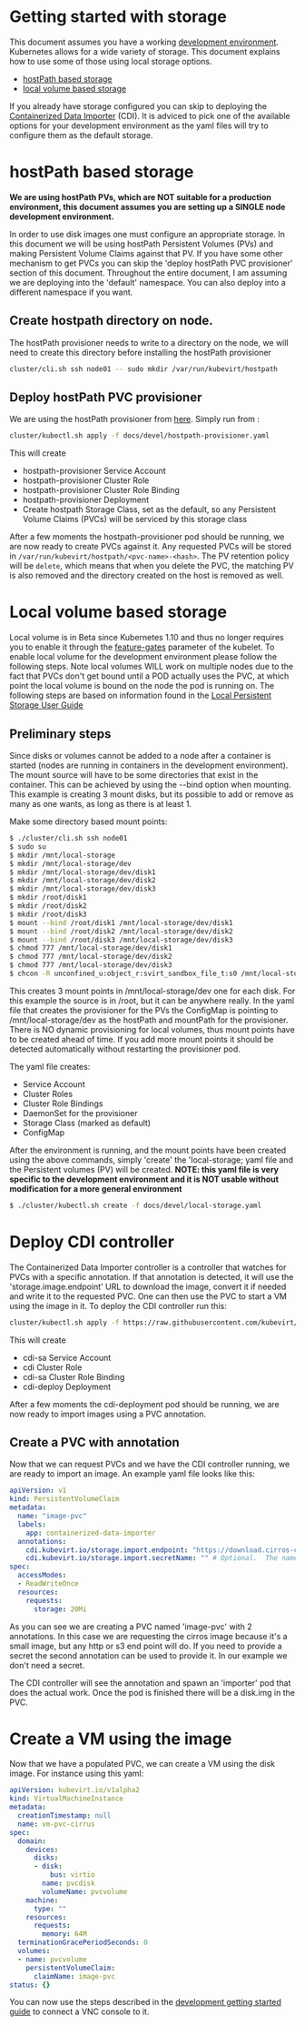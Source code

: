 # Getting started with storage

This document assumes you have a working [development environment](https://github.com/kubevirt/kubevirt/blob/master/docs/getting-started.md). Kubernetes allows for a wide variety of storage. This document explains how to use some of those using local storage options.

- [hostPath based storage](#hostpath-based-storage)
- [local volume based storage](#local-volume-based-storage)

If you already have storage configured you can skip to deploying the [Containerized Data Importer](#deploy-cdi-controller) (CDI). It is adviced to pick one of the available options for your development environment as the yaml files will try to configure them as the default storage.

# hostPath based storage
**We are using hostPath PVs, which are NOT suitable for a production environment, this document assumes you are setting up a SINGLE node development environment.**

In order to use disk images one must configure an appropriate storage. In this document we will be using hostPath Persistent Volumes (PVs) and making Persistent Volume Claims against that PV. If you have some other mechanism to get PVCs you can skip the 'deploy hostPath PVC provisioner' section of this document. Throughout the entire document, I am assuming we are deploying into the 'default' namespace. You can also deploy into a different namespace if you want.

## Create hostpath directory on node.
The hostPath provisioner needs to write to a directory on the node, we will need to create this directory before installing the hostPath provisioner

```bash
cluster/cli.sh ssh node01 -- sudo mkdir /var/run/kubevirt/hostpath
```

## Deploy hostPath PVC provisioner

We are using the hostPath provisioner from [here](https://github.com/MaZderMind/hostpath-provisioner). Simply run from :

```bash
cluster/kubectl.sh apply -f docs/devel/hostpath-provisioner.yaml
```

This will create
- hostpath-provisioner Service Account
- hostpath-provisioner Cluster Role
- hostpath-provisioner Cluster Role Binding
- hostpath-provisioner Deployment
- Create hostpath Storage Class, set as the default, so any Persistent Volume Claims (PVCs) will be serviced by this storage class

After a few moments the hostpath-provisioner pod should be running, we are now ready to create PVCs against it. Any requested PVCs will be stored in `/var/run/kubevirt/hostpath/<pvc-name>-<hash>`. The PV retention policy will be `delete`, which means that when you delete the PVC, the matching PV is also removed and the directory created on the host is removed as well.

# Local volume based storage

Local volume is in Beta since Kubernetes 1.10 and thus no longer requires you to enable it through the [feature-gates](https://kubernetes.io/docs/reference/command-line-tools-reference/kubelet/) parameter of the kubelet. To enable local volume for the development environment please follow the following steps. Note local volumes WILL work on multiple nodes due to the fact that PVCs don't get bound until a POD actually uses the PVC, at which point the local volume is bound on the node the pod is running on. The following steps are based on information found in the [Local Persistent Storage User Guide](https://github.com/kubernetes-incubator/external-storage/blob/master/local-volume/README.md)

## Preliminary steps

Since disks or volumes cannot be added to a node after a container is started (nodes are running in containers in the development environment). The mount source will have to be some directories that exist in the container. This can be achieved by using the --bind option when mounting. This example is creating 3 mount disks, but its possible to add or remove as many as one wants, as long as there is at least 1.

Make some directory based mount points:

```bash
$ ./cluster/cli.sh ssh node01
$ sudo su
$ mkdir /mnt/local-storage
$ mkdir /mnt/local-storage/dev
$ mkdir /mnt/local-storage/dev/disk1
$ mkdir /mnt/local-storage/dev/disk2
$ mkdir /mnt/local-storage/dev/disk3
$ mkdir /root/disk1
$ mkdir /root/disk2
$ mkdir /root/disk3
$ mount --bind /root/disk1 /mnt/local-storage/dev/disk1
$ mount --bind /root/disk2 /mnt/local-storage/dev/disk2
$ mount --bind /root/disk3 /mnt/local-storage/dev/disk3
$ chmod 777 /mnt/local-storage/dev/disk1
$ chmod 777 /mnt/local-storage/dev/disk2
$ chmod 777 /mnt/local-storage/dev/disk3
$ chcon -R unconfined_u:object_r:svirt_sandbox_file_t:s0 /mnt/local-storage/
```

This creates 3 mount points in /mnt/local-storage/dev one for each disk. For this example the source is in /root, but it can be anywhere really. In the yaml file that creates the provisioner for the PVs the ConfigMap is pointing to /mnt/local-storage/dev as the hostPath and mountPath for the provisioner. There is NO dynamic provisioning for local volumes, thus mount points have to be created ahead of time. If you add more mount points it should be detected automatically without restarting the provisioner pod.

The yaml file creates:

- Service Account
- Cluster Roles
- Cluster Role Bindings
- DaemonSet for the provisioner
- Storage Class (marked as default)
- ConfigMap

After the environment is running, and the mount points have been created using the above commands, simply 'create' the 'local-storage; yaml file and the Persistent volumes (PV) will be created. **NOTE: this yaml file is very specific to the development environment and it is NOT usable without modification for a more general environment**

```bash
$ ./cluster/kubectl.sh create -f docs/devel/local-storage.yaml
```

# Deploy CDI controller

The Containerized Data Importer controller is a controller that watches for PVCs with a specific annotation. If that annotation is detected, it will use the 'storage.image.endpoint' URL to download the image, convert it if needed and write it to the requested PVC. One can then use the PVC to start a VM using the image in it. To deploy the CDI controller run this:

```bash
cluster/kubectl.sh apply -f https://raw.githubusercontent.com/kubevirt/containerized-data-importer/master/manifests/controller/cdi-controller-deployment.yaml
```

This will create
- cdi-sa Service Account
- cdi Cluster Role
- cdi-sa Cluster Role Binding
- cdi-deploy Deployment

After a few moments the cdi-deployment pod should be running, we are now ready to import images using a PVC annotation.

## Create a PVC with annotation

Now that we can request PVCs and we have the CDI controller running, we are ready to import an image. An example yaml file looks like this:
```YAML
apiVersion: v1
kind: PersistentVolumeClaim
metadata:
  name: "image-pvc"
  labels:
    app: containerized-data-importer
  annotations:
    cdi.kubevirt.io/storage.import.endpoint: "https://download.cirros-cloud.net/0.4.0/cirros-0.4.0-x86_64-disk.img"   # Required.  Format: (http||s3)://www.myUrl.com/path/of/data
    cdi.kubevirt.io/storage.import.secretName: "" # Optional.  The name of the secret containing credentials for the data source
spec:
  accessModes:
  - ReadWriteOnce
  resources:
    requests:
      storage: 20Mi
```

As you can see we are creating a PVC named 'image-pvc' with 2 annotations. In this case we are requesting the cirros image because it's a small image, but any http or s3 end point will do. If you need to provide a secret the second annotation can be used to provide it. In our example we don't need a secret.

The CDI controller will see the annotation and spawn an 'importer' pod that does the actual work. Once the pod is finished there will be a disk.img in the PVC.

# Create a VM using the image

Now that we have a populated PVC, we can create a VM using the disk image. For instance using this yaml:
```YAML
apiVersion: kubevirt.io/v1alpha2
kind: VirtualMachineInstance
metadata:
  creationTimestamp: null
  name: vm-pvc-cirrus
spec:
  domain:
    devices:
      disks:
      - disk:
          bus: virtio
        name: pvcdisk
        volumeName: pvcvolume
    machine:
      type: ""
    resources:
      requests:
        memory: 64M
  terminationGracePeriodSeconds: 0
  volumes:
  - name: pvcvolume
    persistentVolumeClaim:
      claimName: image-pvc
status: {}
```

You can now use the steps described in the [development getting started guide](https://github.com/kubevirt/kubevirt/blob/master/docs/getting-started.md) to connect a VNC console to it.
